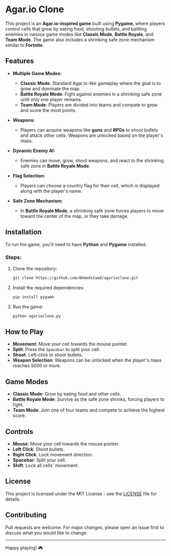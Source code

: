 # Agar.io Clone

This project is an **Agar.io-inspired game** built using **Pygame**, where players control cells that grow by eating food, shooting bullets, and battling enemies in various game modes like **Classic Mode**, **Battle Royale**, and **Team Mode**. The game also includes a shrinking safe zone mechanism similar to **Fortnite**.

## Features

- **Multiple Game Modes:**
  - **Classic Mode**: Standard Agar.io-like gameplay where the goal is to grow and dominate the map.
  - **Battle Royale Mode**: Fight against enemies in a shrinking safe zone until only one player remains.
  - **Team Mode**: Players are divided into teams and compete to grow and score the most points.

- **Weapons:**
  - Players can acquire weapons like **guns** and **RPGs** to shoot bullets and attack other cells. Weapons are unlocked based on the player's mass.

- **Dynamic Enemy AI:**
  - Enemies can move, grow, shoot weapons, and react to the shrinking safe zone in **Battle Royale Mode**.

- **Flag Selection:**
  - Players can choose a country flag for their cell, which is displayed along with the player's name.

- **Safe Zone Mechanism:**
  - In **Battle Royale Mode**, a shrinking safe zone forces players to move toward the center of the map, or they take damage.

## Installation

To run the game, you'll need to have **Python** and **Pygame** installed.

### Steps:

1. Clone the repository:
    ```bash
    git clone https://github.com/AhmedxSaad/agarioclone.git
    ```
2. Install the required dependencies:
    ```bash
    pip install pygame
    ```
3. Run the game:
    ```bash
    python agarioclone.py
    ```

## How to Play

- **Movement**: Move your cell towards the mouse pointer.
- **Split**: Press the `Spacebar` to split your cell.
- **Shoot**: Left-click to shoot bullets.
- **Weapon Selection**: Weapons can be unlocked when the player's mass reaches 5000 or more.

## Game Modes

- **Classic Mode**: Grow by eating food and other cells.
- **Battle Royale Mode**: Survive as the safe zone shrinks, forcing players to fight.
- **Team Mode**: Join one of four teams and compete to achieve the highest score.

## Controls

- **Mouse**: Move your cell towards the mouse pointer.
- **Left Click**: Shoot bullets.
- **Right Click**: Lock movement direction.
- **Spacebar**: Split your cell.
- **Shift**: Lock all cells' movement.

## License

This project is licensed under the MIT License - see the [LICENSE](LICENSE) file for details.

## Contributing

Pull requests are welcome. For major changes, please open an issue first to discuss what you would like to change.

---

Happy playing! 🎮
